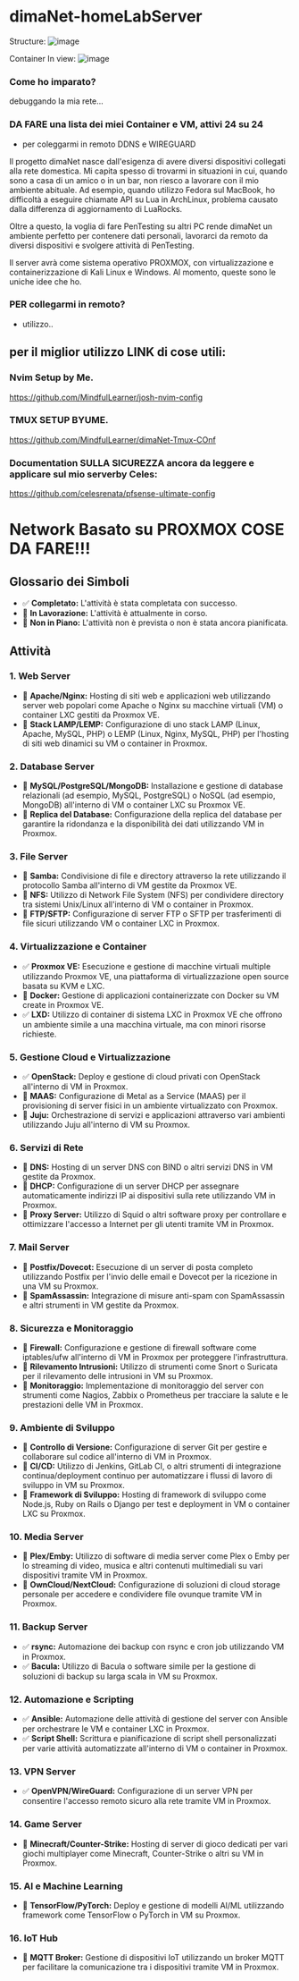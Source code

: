 # dimaNet-homeLabServer

Structure:
![image](https://github.com/user-attachments/assets/0d59c93b-380f-475c-bb52-890dc0ead69d)

Container In view:
![image](https://github.com/user-attachments/assets/55c11777-531d-49b5-8527-bf7fc1802a34)

### Come ho imparato? 
debuggando la mia rete... 

### DA FARE una lista dei miei Container e VM, attivi 24 su 24 
- per coleggarmi in remoto DDNS e WIREGUARD

Il progetto dimaNet nasce dall'esigenza di avere diversi dispositivi collegati alla rete domestica. Mi capita spesso di trovarmi in situazioni in cui, quando sono a casa di un amico o in un bar, non riesco a lavorare con il mio ambiente abituale. Ad esempio, quando utilizzo Fedora sul MacBook, ho difficoltà a eseguire chiamate API su Lua in ArchLinux, problema causato dalla differenza di aggiornamento di LuaRocks.

Oltre a questo, la voglia di fare PenTesting su altri PC rende dimaNet un ambiente perfetto per contenere dati personali, lavorarci da remoto da diversi dispositivi e svolgere attività di PenTesting.

Il server avrà come sistema operativo PROXMOX, con virtualizzazione e containerizzazione di Kali Linux e Windows.
Al momento, queste sono le uniche idee che ho.

### PER collegarmi in remoto?
- utilizzo..

## per il miglior utilizzo LINK di cose utili:

### Nvim Setup by Me.
https://github.com/MindfulLearner/josh-nvim-config

### TMUX SETUP BYUME.
https://github.com/MindfulLearner/dimaNet-Tmux-COnf

### Documentation SULLA SICUREZZA ancora da leggere e applicare sul mio serverby Celes:
https://github.com/celesrenata/pfsense-ultimate-config


# Network Basato su PROXMOX COSE DA FARE!!!
## Glossario dei Simboli
- ✅ **Completato:** L'attività è stata completata con successo.
- 🚧 **In Lavorazione:** L'attività è attualmente in corso.
- 🔲 **Non in Piano:** L'attività non è prevista o non è stata ancora pianificata.
## Attività

### 1. **Web Server**
   - 🚧 **Apache/Nginx:** Hosting di siti web e applicazioni web utilizzando server web popolari come Apache o Nginx su macchine virtuali (VM) o container LXC gestiti da Proxmox VE.
   - 🚧 **Stack LAMP/LEMP:** Configurazione di uno stack LAMP (Linux, Apache, MySQL, PHP) o LEMP (Linux, Nginx, MySQL, PHP) per l'hosting di siti web dinamici su VM o container in Proxmox.

### 2. **Database Server**
   - 🚧 **MySQL/PostgreSQL/MongoDB:** Installazione e gestione di database relazionali (ad esempio, MySQL, PostgreSQL) o NoSQL (ad esempio, MongoDB) all'interno di VM o container LXC su Proxmox VE.
   - 🚧 **Replica del Database:** Configurazione della replica del database per garantire la ridondanza e la disponibilità dei dati utilizzando VM in Proxmox.

### 3. **File Server**
   - 🚧 **Samba:** Condivisione di file e directory attraverso la rete utilizzando il protocollo Samba all'interno di VM gestite da Proxmox VE.
   - 🚧 **NFS:** Utilizzo di Network File System (NFS) per condividere directory tra sistemi Unix/Linux all'interno di VM o container in Proxmox.
   - 🚧 **FTP/SFTP:** Configurazione di server FTP o SFTP per trasferimenti di file sicuri utilizzando VM o container LXC in Proxmox.

### 4. **Virtualizzazione e Container**
   - ✅ **Proxmox VE:** Esecuzione e gestione di macchine virtuali multiple utilizzando Proxmox VE, una piattaforma di virtualizzazione open source basata su KVM e LXC.
   - 🚧 **Docker:** Gestione di applicazioni containerizzate con Docker su VM create in Proxmox VE.
   - ✅ **LXD:** Utilizzo di container di sistema LXC in Proxmox VE che offrono un ambiente simile a una macchina virtuale, ma con minori risorse richieste.

### 5. **Gestione Cloud e Virtualizzazione**
   - ✅ **OpenStack:** Deploy e gestione di cloud privati con OpenStack all'interno di VM in Proxmox.
   - 🚧 **MAAS:** Configurazione di Metal as a Service (MAAS) per il provisioning di server fisici in un ambiente virtualizzato con Proxmox.
   - 🚧 **Juju:** Orchestrazione di servizi e applicazioni attraverso vari ambienti utilizzando Juju all'interno di VM su Proxmox.

### 6. **Servizi di Rete**
   - 🚧 **DNS:** Hosting di un server DNS con BIND o altri servizi DNS in VM gestite da Proxmox.
   - 🚧 **DHCP:** Configurazione di un server DHCP per assegnare automaticamente indirizzi IP ai dispositivi sulla rete utilizzando VM in Proxmox.
   - 🚧 **Proxy Server:** Utilizzo di Squid o altri software proxy per controllare e ottimizzare l'accesso a Internet per gli utenti tramite VM in Proxmox.

### 7. **Mail Server**
   - 🚧 **Postfix/Dovecot:** Esecuzione di un server di posta completo utilizzando Postfix per l'invio delle email e Dovecot per la ricezione in una VM su Proxmox.
   - 🚧 **SpamAssassin:** Integrazione di misure anti-spam con SpamAssassin e altri strumenti in VM gestite da Proxmox.

### 8. **Sicurezza e Monitoraggio**
   - 🚧 **Firewall:** Configurazione e gestione di firewall software come iptables/ufw all'interno di VM in Proxmox per proteggere l'infrastruttura.
   - 🚧 **Rilevamento Intrusioni:** Utilizzo di strumenti come Snort o Suricata per il rilevamento delle intrusioni in VM su Proxmox.
   - 🚧 **Monitoraggio:** Implementazione di monitoraggio del server con strumenti come Nagios, Zabbix o Prometheus per tracciare la salute e le prestazioni delle VM in Proxmox.

### 9. **Ambiente di Sviluppo**
   - 🚧 **Controllo di Versione:** Configurazione di server Git per gestire e collaborare sul codice all'interno di VM in Proxmox.
   - 🚧 **CI/CD:** Utilizzo di Jenkins, GitLab CI, o altri strumenti di integrazione continua/deployment continuo per automatizzare i flussi di lavoro di sviluppo in VM su Proxmox.
   - 🚧 **Framework di Sviluppo:** Hosting di framework di sviluppo come Node.js, Ruby on Rails o Django per test e deployment in VM o container LXC su Proxmox.

### 10. **Media Server**
   - 🚧 **Plex/Emby:** Utilizzo di software di media server come Plex o Emby per lo streaming di video, musica e altri contenuti multimediali su vari dispositivi tramite VM in Proxmox.
   - 🚧 **OwnCloud/NextCloud:** Configurazione di soluzioni di cloud storage personale per accedere e condividere file ovunque tramite VM in Proxmox.

### 11. **Backup Server**
   - ✅ **rsync:** Automazione dei backup con rsync e cron job utilizzando VM in Proxmox.
   - ✅ **Bacula:** Utilizzo di Bacula o software simile per la gestione di soluzioni di backup su larga scala in VM su Proxmox.

### 12. **Automazione e Scripting**
   - ✅ **Ansible:** Automazione delle attività di gestione del server con Ansible per orchestrare le VM e container LXC in Proxmox.
   - ✅ **Script Shell:** Scrittura e pianificazione di script shell personalizzati per varie attività automatizzate all'interno di VM o container in Proxmox.

### 13. **VPN Server**
   - ✅ **OpenVPN/WireGuard:** Configurazione di un server VPN per consentire l'accesso remoto sicuro alla rete tramite VM in Proxmox.

### 14. **Game Server**
   - 🚧 **Minecraft/Counter-Strike:** Hosting di server di gioco dedicati per vari giochi multiplayer come Minecraft, Counter-Strike o altri su VM in Proxmox.

### 15. **AI e Machine Learning**
   - 🚧 **TensorFlow/PyTorch:** Deploy e gestione di modelli AI/ML utilizzando framework come TensorFlow o PyTorch in VM su Proxmox.

### 16. **IoT Hub**
   - 🚧 **MQTT Broker:** Gestione di dispositivi IoT utilizzando un broker MQTT per facilitare la comunicazione tra i dispositivi tramite VM in Proxmox.



